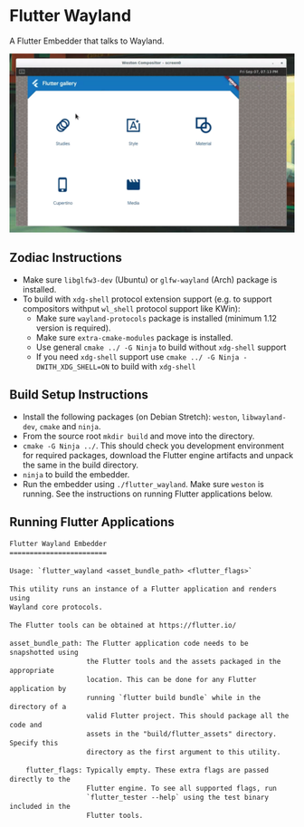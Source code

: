 Flutter Wayland
============

A Flutter Embedder that talks to Wayland.

![Running in Weston](assets/image.png)

Zodiac Instructions
-------------------

* Make sure `libglfw3-dev` (Ubuntu) or `glfw-wayland` (Arch) package is installed.
* To build with `xdg-shell` protocol extension support (e.g. to support compositors withput `wl_shell` protocol support like KWin):
  * Make sure `wayland-protocols` package is installed (minimum 1.12 version is required).
  * Make sure `extra-cmake-modules` package is installed.
  * Use general `cmake ../ -G Ninja` to build without `xdg-shell` support
  * If you need `xdg-shell` support use `cmake ../ -G Ninja -DWITH_XDG_SHELL=ON` to build with `xdg-shell`

Build Setup Instructions
------------------------

* Install the following packages (on Debian Stretch): `weston`, `libwayland-dev`, `cmake` and `ninja`.
* From the source root `mkdir build` and move into the directory.
* `cmake -G Ninja ../`. This should check you development environment for required packages, download the Flutter engine artifacts and unpack the same in the build directory.
* `ninja` to build the embedder.
* Run the embedder using `./flutter_wayland`. Make sure `weston` is running. See the instructions on running Flutter applications below.

Running Flutter Applications
----------------------------

```
Flutter Wayland Embedder
========================

Usage: `flutter_wayland <asset_bundle_path> <flutter_flags>`

This utility runs an instance of a Flutter application and renders using
Wayland core protocols.

The Flutter tools can be obtained at https://flutter.io/

asset_bundle_path: The Flutter application code needs to be snapshotted using
                   the Flutter tools and the assets packaged in the appropriate
                   location. This can be done for any Flutter application by
                   running `flutter build bundle` while in the directory of a
                   valid Flutter project. This should package all the code and
                   assets in the "build/flutter_assets" directory. Specify this
                   directory as the first argument to this utility.

    flutter_flags: Typically empty. These extra flags are passed directly to the
                   Flutter engine. To see all supported flags, run
                   `flutter_tester --help` using the test binary included in the
                   Flutter tools.

```
